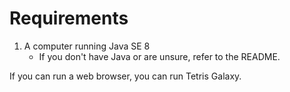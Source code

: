 # Requirements

1. A computer running Java SE 8
	* If you don't have Java or are unsure, refer to the README.

If you can run a web browser, you can run Tetris Galaxy.
